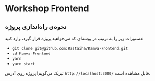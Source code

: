 # Workshop Frontend

## نحوه‌ی راه‌اندازی پروژه
دستورات زیر را به ترتیب در پوشه‌ای که می‌خواهید پروژه قرار گیرد، وارد کنید:

- `git clone git@github.com:Rastaiha/Kamva-Frontend.git`
- `cd Kamva-Frontend`
- `yarn`
- `yarn start`

تبریک می‌گویم! پروژه روی آدرس `http://localhost:3000/` قابل مشاهده است.
